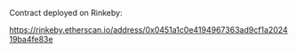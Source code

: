 Contract deployed on Rinkeby:

https://rinkeby.etherscan.io/address/0x0451a1c0e4194967363ad9cf1a202419ba4fe83e
